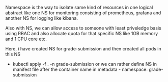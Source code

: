 Namespace is the way to isolate same kind of resources in one logical abstract like one NS for monitoring consisting of prometheus, grafana and another NS for logging like kibana.

Also with NS, we can allow access to someone with least priveledge basis using RBAC and also allocate quota for that specific NS like 1GB memory and 1 CPU core etc.

Here, i have created NS for grade-submission and then created all pods in this NS 
- kubectl apply -f . -n grade-submission
or we can rather define NS in manifest file after the container name in metadata - namespace: grade-submission

